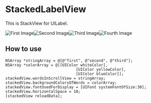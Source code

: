# StackedLabelView
This is StackView for UILabel.

![First Image](https://github.com/kenneth1025/StackedLabelView/blob/master/StackedLabelView/screenshots/iOS%20Simulator%20Screen%20Shot%20Sep%2026%2C%202015%2C%203.45.21%20PM.png)![Second Image](https://github.com/kenneth1025/StackedLabelView/blob/master/StackedLabelView/screenshots/iOS%20Simulator%20Screen%20Shot%20Sep%2026%2C%202015%2C%203.45.11%20PM.png)![Third Image](https://github.com/kenneth1025/StackedLabelView/blob/master/StackedLabelView/screenshots/iOS%20Simulator%20Screen%20Shot%20Sep%2026%2C%202015%2C%203.45.18%20PM.png)![Fourth Image](https://github.com/kenneth1025/StackedLabelView/blob/master/StackedLabelView/screenshots/iOS%20Simulator%20Screen%20Shot%20Sep%2026%2C%202015%2C%203.45.13%20PM.png)

## How to use
    NSArray *stringArray = @[@"first", @"second", @"third"];
    NSArray *colorArray = @[[UIColor whiteColor],
                                   [UIColor yellowColor],
                                   [UIColor blueColor]];
    stackedView.wordsInScrollView = stringArray;
    stackedView.backgroundColorsOfWords = colorArray;
    stackedView.fontUsedForDisplay = [UIFont systemFontOfSize:30];
    stackedView.horizontalSpace = 10;
    [stackedView reloadData];
